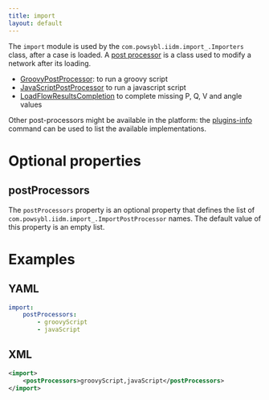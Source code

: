 ```yaml
---
title: import
layout: default
---
```


The `import` module is used by the `com.powsybl.iidm.import_.Importers` class, after a case is loaded. A [post processor]()
is a class used to modify a network after its loading.
- [GroovyPostProcessor](): to run a groovy script 
- [JavaScriptPostProcessor]() to run a javascript script
- [LoadFlowResultsCompletion]() to complete missing P, Q, V and angle values

Other post-processors might be available in the platform: the [plugins-info](../../tools/plugins-info.md) command can be
used to list the available implementations. 

# Optional properties

## postProcessors
The `postProcessors` property is an optional property that defines the list of `com.powsybl.iidm.import_.ImportPostProcessor`
names. The default value of this property is an empty list.

# Examples

## YAML
```yaml
import:
    postProcessors:
        - groovyScript
        - javaScript
```

## XML
```xml
<import>
    <postProcessors>groovyScript,javaScript</postProcessors>
</import>
```
